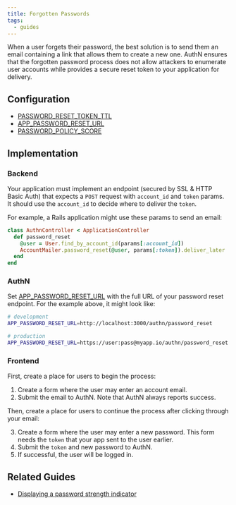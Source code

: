 ```yaml
---
title: Forgotten Passwords
tags:
  - guides
---
```


When a user forgets their password, the best solution is to send them an email containing a link
that allows them to create a new one. AuthN ensures that the forgotten password process does not
allow attackers to enumerate user accounts while provides a secure reset token to your application
for delivery.

## Configuration

* [PASSWORD_RESET_TOKEN_TTL](config.md#password_reset_token_ttl)
* [APP_PASSWORD_RESET_URL](config.md#app_password_reset_url)
* [PASSWORD_POLICY_SCORE](config.md#password_policy_score)

## Implementation

### Backend

Your application must implement an endpoint (secured by SSL & HTTP Basic Auth) that expects a `POST`
request with `account_id` and `token` params. It should use the `account_id` to decide where to
deliver the `token`.

For example, a Rails application might use these params to send an email:

```ruby
class AuthnController < ApplicationController
  def password_reset
    @user = User.find_by_account_id(params[:account_id])
    AccountMailer.password_reset(@user, params[:token]).deliver_later
  end
end
```

### AuthN

Set [APP_PASSWORD_RESET_URL](config.md#app_password_reset_url) with the full URL of your password
reset endpoint. For the example above, it might look like:

```bash
# development
APP_PASSWORD_RESET_URL=http://localhost:3000/authn/password_reset

# production
APP_PASSWORD_RESET_URL=https://user:pass@myapp.io/authn/password_reset
```

### Frontend

First, create a place for users to begin the process:

1. Create a form where the user may enter an account email.
2. Submit the email to AuthN. Note that AuthN always reports success.

Then, create a place for users to continue the process after clicking through your email:

3. Create a form where the user may enter a new password. This form needs the `token` that your app
   sent to the user earlier.
4. Submit the `token` and new password to AuthN.
5. If successful, the user will be logged in.

## Related Guides

* [Displaying a password strength indicator](guide-displaying_a_password_strength_meter.md)
